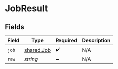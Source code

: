 # JobResult


## Fields

| Field                                    | Type                                     | Required                                 | Description                              |
| ---------------------------------------- | ---------------------------------------- | ---------------------------------------- | ---------------------------------------- |
| `job`                                    | [shared.Job](../../models/shared/job.md) | :heavy_check_mark:                       | N/A                                      |
| `raw`                                    | *string*                                 | :heavy_minus_sign:                       | N/A                                      |